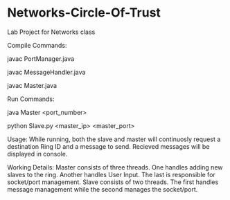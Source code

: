 # Networks-Circle-Of-Trust
Lab Project for Networks class

Compile Commands:
  
  javac PortManager.java
  
  javac MessageHandler.java
  
  javac Master.java
  
Run Commands:

  java Master <port_number>
  
  python Slave.py <master_ip> <master_port>
  
Usage:
  While running, both the slave and master will continuosly request a destination Ring ID and a message to send.
  Recieved messages will be displayed in console.
  
Working Details:
  Master consists of three threads. One handles adding new slaves to the ring. Another handles User Input. 
  The last is responsible for socket/port management.
  Slave consists of two threads. The first handles message management while the second manages the socket/port.
